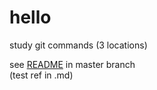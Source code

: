 # hello
study git commands (3 locations)

see [README](https://github.com/avp210159/hello/blob/master/README.md) in master branch  
(test ref in .md)

